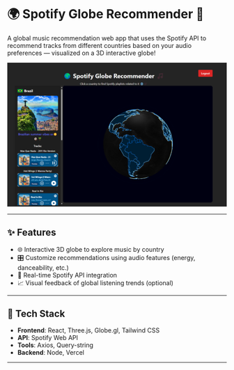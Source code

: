 # 🌍 Spotify Globe Recommender 🎵

A global music recommendation web app that uses the Spotify API to recommend tracks from different countries based on your audio preferences — visualized on a 3D interactive globe!

![Spotify Globe Recommender Screenshot](public/screenshot.png)

---

## ✨ Features

- 🌐 Interactive 3D globe to explore music by country
- 🎛️ Customize recommendations using audio features (energy, danceability, etc.)
- 📡 Real-time Spotify API integration
- 📈 Visual feedback of global listening trends (optional)

---

## 🚀 Tech Stack

- **Frontend**: React, Three.js, Globe.gl, Tailwind CSS
- **API**: Spotify Web API
- **Tools**: Axios, Query-string
- **Backend**: Node, Vercel
---
